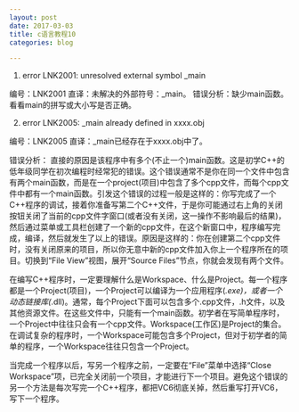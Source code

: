 ```yaml
---
layout: post
date: 2017-03-03
title: c语言教程10
categories: blog

---
```


1) error LNK2001: unresolved external symbol _main

编号：LNK2001
直译：未解决的外部符号：_main。
错误分析：缺少main函数。看看main的拼写或大小写是否正确。

2) error LNK2005: _main already defined in xxxx.obj

编号：LNK2005
直译：_main已经存在于xxxx.obj中了。

错误分析：
直接的原因是该程序中有多个(不止一个)main函数。这是初学C++的低年级同学在初次编程时经常犯的错误。这个错误通常不是你在同一个文件中包含有两个main函数，而是在一个project(项目)中包含了多个cpp文件，而每个cpp文件中都有一个main函数。引发这个错误的过程一般是这样的：你写完成了一个C++程序的调试，接着你准备写第二个C++文件，于是你可能通过右上角的关闭按钮关闭了当前的cpp文件字窗口(或者没有关闭，这一操作不影响最后的结果)，然后通过菜单或工具栏创建了一个新的cpp文件，在这个新窗口中，程序编写完成，编译，然后就发生了以上的错误。原因是这样的：你在创建第二个cpp文件时，没有关闭原来的项目，所以你无意中新的cpp文件加入你上一个程序所在的项目。切换到“File View”视图，展开“Source Files”节点，你就会发现有两个文件。

在编写C++程序时，一定要理解什么是Workspace、什么是Project。每一个程序都是一个Project(项目)，一个Project可以编译为一个应用程序(*.exe)，或者一个动态链接库(*.dll)。通常，每个Project下面可以包含多个.cpp文件，.h文件，以及其他资源文件。在这些文件中，只能有一个main函数。初学者在写简单程序时，一个Project中往往只会有一个cpp文件。Workspace(工作区)是Project的集合。在调试复杂的程序时，一个Workspace可能包含多个Project，但对于初学者的简单的程序，一个Workspace往往只包含一个Project。

当完成一个程序以后，写另一个程序之前，一定要在“File”菜单中选择“Close Workspace”项，已完全关闭前一个项目，才能进行下一个项目。避免这个错误的另一个方法是每次写完一个C++程序，都把VC6彻底关掉，然后重写打开VC6，写下一个程序。
